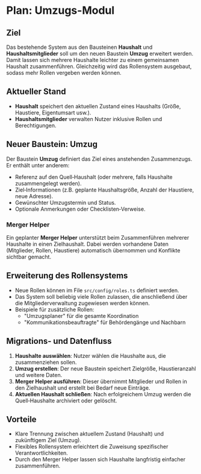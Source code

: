 # Plan: Umzugs-Modul

## Ziel
Das bestehende System aus den Bausteinen **Haushalt** und **Haushaltsmitglieder** soll um den neuen Baustein **Umzug** erweitert werden. Damit lassen sich mehrere Haushalte leichter zu einem gemeinsamen Haushalt zusammenführen. Gleichzeitig wird das Rollensystem ausgebaut, sodass mehr Rollen vergeben werden können.

## Aktueller Stand
- **Haushalt** speichert den aktuellen Zustand eines Haushalts (Größe, Haustiere, Eigentumsart usw.).
- **Haushaltsmitglieder** verwalten Nutzer inklusive Rollen und Berechtigungen.

## Neuer Baustein: Umzug
Der Baustein **Umzug** definiert das Ziel eines anstehenden Zusammenzugs. Er enthält unter anderem:
- Referenz auf den Quell‑Haushalt (oder mehrere, falls Haushalte zusammengelegt werden).
- Ziel‑Informationen (z.B. geplante Haushaltsgröße, Anzahl der Haustiere, neue Adresse).
- Gewünschter Umzugstermin und Status.
- Optionale Anmerkungen oder Checklisten‑Verweise.

### Merger Helper
Ein geplanter **Merger Helper** unterstützt beim Zusammenführen mehrerer Haushalte in einen Zielhaushalt. Dabei werden vorhandene Daten (Mitglieder, Rollen, Haustiere) automatisch übernommen und Konflikte sichtbar gemacht.

## Erweiterung des Rollensystems
- Neue Rollen können im File `src/config/roles.ts` definiert werden.
- Das System soll beliebig viele Rollen zulassen, die anschließend über die Mitgliederverwaltung zugewiesen werden können.
- Beispiele für zusätzliche Rollen:
  - "Umzugsplaner" für die gesamte Koordination
  - "Kommunikationsbeauftragte" für Behördengänge und Nachbarn

## Migrations‑ und Datenfluss
1. **Haushalte auswählen**: Nutzer wählen die Haushalte aus, die zusammenziehen sollen.
2. **Umzug erstellen**: Der neue Baustein speichert Zielgröße, Haustieranzahl und weitere Daten.
3. **Merger Helper ausführen**: Dieser übernimmt Mitglieder und Rollen in den Zielhaushalt und erstellt bei Bedarf neue Einträge.
4. **Aktuellen Haushalt schließen**: Nach erfolgreichem Umzug werden die Quell‑Haushalte archiviert oder gelöscht.

## Vorteile
- Klare Trennung zwischen aktuellem Zustand (Haushalt) und zukünftigem Ziel (Umzug).
- Flexibles Rollensystem erleichtert die Zuweisung spezifischer Verantwortlichkeiten.
- Durch den Merger Helper lassen sich Haushalte langfristig einfacher zusammenführen.

